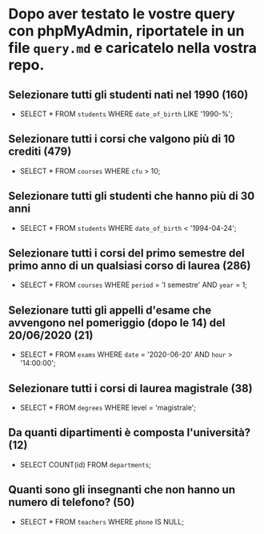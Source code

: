 # Dopo aver testato le vostre query con phpMyAdmin, riportatele in un file `query.md` e caricatelo nella vostra repo.

## Selezionare tutti gli studenti nati nel 1990 (160)
- SELECT * FROM `students` WHERE `date_of_birth` LIKE '1990-%';

## Selezionare tutti i corsi che valgono più di 10 crediti (479)
- SELECT * FROM `courses` WHERE `cfu` > 10;

## Selezionare tutti gli studenti che hanno più di 30 anni
- SELECT * FROM `students` WHERE `date_of_birth` < '1994-04-24';

## Selezionare tutti i corsi del primo semestre del primo anno di un qualsiasi corso di laurea (286)
- SELECT * FROM `courses` WHERE `period` = 'I semestre' AND `year` = 1;

## Selezionare tutti gli appelli d'esame che avvengono nel pomeriggio (dopo le 14) del 20/06/2020 (21)
- SELECT * FROM `exams` WHERE `date` = '2020-06-20' AND `hour` > '14:00:00';

## Selezionare tutti i corsi di laurea magistrale (38)
- SELECT * FROM `degrees` WHERE level = 'magistrale';

## Da quanti dipartimenti è composta l'università? (12)
- SELECT COUNT(id) FROM `departments`;

## Quanti sono gli insegnanti che non hanno un numero di telefono? (50)
- SELECT * FROM `teachers` WHERE `phone` IS NULL;